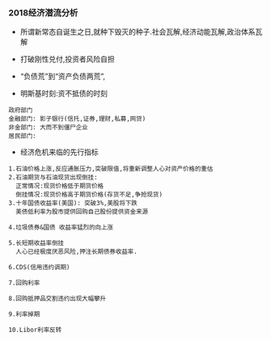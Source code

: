 ### 2018经济潜流分析

* 所谓新常态自诞生之日,就种下毁灭的种子.社会瓦解,经济动能瓦解,政治体系瓦解
* 打破刚性兑付,投资者风险自担
* “负债荒”到“资产负债两荒”,

* 明斯基时刻:资不抵债的时刻
```text
政府部门
金融部门: 影子银行(信托,证券,理财,私募,网贷)
非金部门: 大而不到僵尸企业
居民部门: 
```
* 经济危机来临的先行指标
```text
1.石油价格上涨,反应通胀压力,突破限值,将重新调整人心对资产价格的重估
2.石油期货与石油现货出现倒挂: 
  正常情况:现货价格低于期货价格
  倒挂情况:现货价格高于期货价格(存货不足,争抢现货)
3.十年国债收益率(美国): 突破3%,美股将下跌
  美债低利率为股市提供回购自己股份提供资金来源
 
4.垃圾债券&国债 收益率猛烈的向上涨

5.长短期收益率倒挂
  人心已经极度厌恶风险,押注长期债券收益率.  

6.CDS(信用违约调期)

7.回购利率

8.回购抵押品交割违约出现大幅攀升

9.利率掉期      

10.Libor利率反转
```











